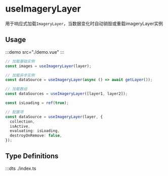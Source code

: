 # useImageryLayer

用于响应式加载`ImageryLayer`，当数据变化时自动销毁或重载imageryLayer实例

## Usage

:::demo src="./demo.vue"
:::

```ts
// 加载基础实例
const images = useImageryLayer(layer);

// 加载异步实例
const dataSource = useImageryLayer(async () => await getLayer());

// 加载数组
const dataSources = useImageryLayer([layer1, layer2]);

const isLoading = ref(true);

// 配置项
const dataSource = useImageryLayer(layer, {
  collection,
  isActive,
  evaluating: isLoading,
  destroyOnRemove: false,
});
```

## Type Definitions

:::dts ./index.ts
